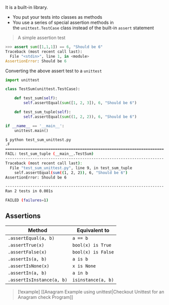 It is a built-in library.

- You put your tests into classes as methods
- You use a series of special assertion methods in the `unittest.TestCase` class instead of the built-in `assert` statement

> A simple assertion test
```python ln:False
>>> assert sum([1,1,1]) == 6, "Should be 6"
Traceback (most recent call last):
  File "<stdin>", line 1, in <module>
AssertionError: Should be 6
```

Converting the above assert test to a `unittest`
```python title:test_sum_unittest.py
import unittest

class TestSum(unittest.TestCase):

    def test_sum(self):
        self.assertEqual(sum([1, 2, 3]), 6, "Should be 6")

    def test_sum_tuple(self):
        self.assertEqual(sum((1, 2, 2)), 6, "Should be 6")

if __name__ == '__main__':
    unittest.main()
```

```bash ln:False
$ python test_sum_unittest.py
.F
======================================================================
FAIL: test_sum_tuple (__main__.TestSum)
----------------------------------------------------------------------
Traceback (most recent call last):
  File "test_sum_unittest.py", line 9, in test_sum_tuple
    self.assertEqual(sum((1, 2, 2)), 6, "Should be 6")
AssertionError: Should be 6

----------------------------------------------------------------------
Ran 2 tests in 0.001s

FAILED (failures=1)
```

## Assertions

|Method|Equivalent to|
|---|---|
|`.assertEqual(a, b)`|`a == b`|
|`.assertTrue(x)`|`bool(x) is True`|
|`.assertFalse(x)`|`bool(x) is False`|
|`.assertIs(a, b)`|`a is b`|
|`.assertIsNone(x)`|`x is None`|
|`.assertIn(a, b)`|`a in b`|
|`.assertIsInstance(a, b)`|`isinstance(a, b)`|

> [!example] 
> [[Anagram Example using unittest|Checkout Unittest for an Anagram check Program]]


